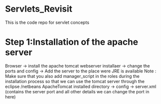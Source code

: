 # Servlets_Revisit
This is the code repo for servlet concepts 

# Step 1:Installation of the apache server 
Browser -> install the apache tomcat webserver installaer -> change the ports and config -> Add the server to the place were JRE is available 
Note : Make sure that you also add manager_script in the roles during the installation process so that we can use the tomcat server through the eclipse /netbeans
ApacheTomcat installed directory -> config -> server.xml (contains the server port and all other details we can change the port in here)
